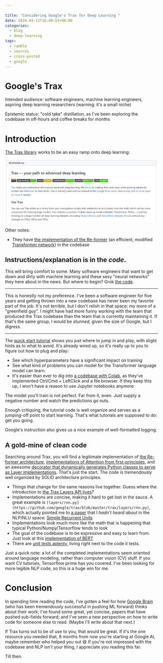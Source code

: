 ```yaml
---

title: "Considering Google's Trax for Deep Learning "
date: 2020-04-11T16:49:53+00:00
categories:
  - blog
  - deep-learning
tags:
  - ramble
  - sources
  - cross-posted
  - google
---
```



# Google's Trax

Intended audience: software engineers, machine learning engineers, aspiring deep learning researchers (warning: it's a small niche)

Epistemic status: "cold take" distillation, as I've been exploring the codebase in off-hours and coffee breaks for months

# Introduction

[The Trax library](https://github.com/google/trax) works to be an easy ramp onto deep learning:

![top lines of the project READ ME](2020-04-11-Google-Trax/header.png)

Other notes:

- They have [the implementation of the Re-former](https://github.com/google/trax/tree/master/trax/models/reformer) (an efficient, modified [Transformer network](https://arxiv.org/abs/1706.03762)) in the codebase

## Instructions/explanation is in the *code*.

This will bring comfort to some. Many software engineers that want to get down and dirty with machine learning and these sexy "neural networks" they here about in the news. But where to begin? Grok [the code](https://github.com/google/trax/tree/master/trax).

---

This is honestly not my preference. I've been a software engineer for five years and getting thrown into a new codebase has never been my favorite part of the job. It's not terrible, but I don't relish in that space; my more of a "greenfield guy". I might have had more funny working with the team that produced the Trax codebase than the team that is currently maintaining it. If that's the same group, I would be *stunned,* given the size of Google, but I digress.

---

The [quick start tutorial](https://colab.research.google.com/github/google/trax/blob/master/trax/intro.ipynb) shows you just where to jump in and play, with slight hints as to what to avoid. It's already wired up, so it's really up to you to figure out how to plug and play:

- See which hyperparameters have a significant impact on training
- See what kind of problems you can model for the Transformer language model can learn.
- It's easier than ever to dig into [a codebase with Colab](https://colab.research.google.com/notebooks/intro.ipynb), as they've implemented Ctrl/Cmd + LeftClick and a file browser. If they keep this up, I won't have a reason to use Jupyter notebooks anymore

The model you'll train is not perfect. Far from it, even. Just supply a negative number and watch the predictions go nuts.

Enough critiquing, the tutorial code is well organize and serves as a jumping-off point to start learning. That's what tutorials are supposed to do: get you going.

Google's instruction also gives us a nice example of well-formatted logging.

## A gold-mine of clean code

Searching around Trax, you will find a legitimate implementation of [the Re-former architecture](https://github.com/google/trax/tree/master/trax/models/reformer), [implementations of Attention from first-principles](https://github.com/google/trax/blob/master/trax/layers/attention.py), and an awesome [decorator that dynamically generates Python classes to serve as Layer implementations](https://github.com/google/trax/blob/8a399915368a27d10728d8504c592337a2fb1bd3/trax/layers/base.py#L567). That's just the start. The code is tremendously well organized by SOLID architecture principles.

- Things that change for the same reasons live together. Guess where the introduction to [the Trax Layers API lives](https://github.com/google/trax/blob/master/trax/layers/intro.ipynb)?
- Implementations are concise, making it hard to get lost in the sauce. A great example is `[layers/rnn.py](https://github.com/google/trax/blob/master/trax/layers/rnn.py)`, which actually pointed me to [a paper](https://arxiv.org/abs/1709.02755) that I *hadn't heard about* in the NLP/NLU space: [Simple Recurrent Units](https://github.com/google/trax/blob/master/trax/layers/rnn.py#L244)
- Implementations look much more like the math that is happening that typical Python/Numpy/Tensorflow tends to look
- The goal of the codebase is to be expressive and easy to learn from. Just look at this [implementation of BERT](https://github.com/google/trax/blob/master/trax/models/research/bert.py)
- There are [unit tests aplenty](https://github.com/google/trax/blob/master/trax/layers/base_test.py), living right next to the code it tests.

Just a quick note: a lot of the completed implementations seem oriented around language modeling, rather than computer vision (CV) stuff. If you want CV tutorials, Tensorflow prime has you covered. I've been looking for more legible NLP code, so this is a huge win for me.

# Conclusion

In spending time reading the code, I've gotten a feel for how [Google Brain](https://research.google/teams/brain/) (who has been tremendously successful in pushing ML forward) thinks about their work; I've found some great, yet concise, papers that have pushed sub-fields forward; and I've seen a new perspective on how to write code for someone else to read. (Maybe I'll write about that next.)

If Trax turns out to be of use to you, that would be great. If it's the one resource you needed that, 8 months from now you're starting at Google AI, maybe remember who helped you out 😄 If you're not impressed with the codebase and NLP isn't your thing, I appreciate you reading this far.

Till then.